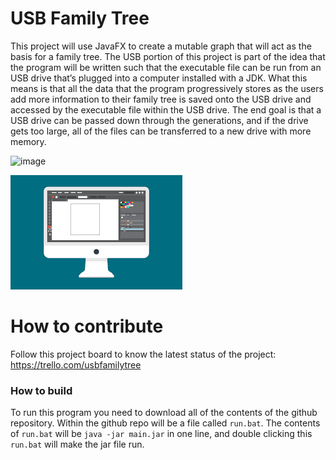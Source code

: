 # USB Family Tree
This project will use JavaFX to create a mutable graph that will act as the basis for a family tree. The USB portion of this project is part of the idea that the program will be written such that the executable file can be run from an USB drive that’s plugged into a computer installed with a JDK. What this means is that all the data that the program progressively stores as the users add more information to their family tree is saved onto the USB drive and accessed by the executable file within the USB drive. The end goal is that a USB drive can be passed down through the generations, and if the drive gets too large, all of the files can be transferred to a new drive with more memory. 


![image](https://user-images.githubusercontent.com/89543299/164297441-c1c48405-5229-4a2f-bc4b-adce4ae5315d.png)


![This is a screenshot.](images.png)

# How to contribute
Follow this project board to know the latest status of the project: https://trello.com/usbfamilytree 

### How to build
To run this program you need to download all of the contents of the github repository. Within the github repo will be a file called `run.bat`. The contents of `run.bat` will be `java -jar main.jar` in one line, and double clicking this `run.bat` will make the jar file run.
